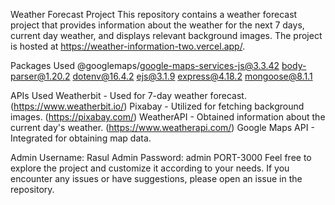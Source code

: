 Weather Forecast Project
This repository contains a weather forecast project that provides information about the weather for the next 7 days, current day weather, and displays relevant background images. The project is hosted at https://weather-information-two.vercel.app/.

Packages Used
@googlemaps/google-maps-services-js@3.3.42
body-parser@1.20.2
dotenv@16.4.2
ejs@3.1.9
express@4.18.2
mongoose@8.1.1

APIs Used
Weatherbit - Used for 7-day weather forecast. (https://www.weatherbit.io/)
Pixabay - Utilized for fetching background images. (https://pixabay.com/)
WeatherAPI - Obtained information about the current day's weather. (https://www.weatherapi.com/)
Google Maps API - Integrated for obtaining map data.

Admin Username: Rasul
Admin Password: admin
PORT-3000
Feel free to explore the project and customize it according to your needs. If you encounter any issues or have suggestions, please open an issue in the repository.
